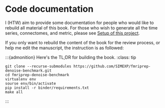 #  Code documentation

I (HTW) aim to provide some documentation for people who would like to rebuild 
all material of this book.
For those who wish to generate all the time series, connectomes, and metric, 
please see [Setup of this project](setup.md).

If you only want to rebuild the content of the book for the review process, 
or help me edit the manuscript, the instruction is as followed:

:::{admonition} Here's the TL;DR for building the book.
:class: tip

```{code-block} bash
git clone --recurse-submodules https://github.com/SIMEXP/fmriprep-denoise-benchmark.git
cd fmriprep-denoise-benchmark
virtualenv env 
sourse env/bin/activate
pip install -r binder/requirements.txt
make all
```
:::

